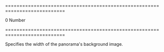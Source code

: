 ===========================================================================
<!--default-->0<!--/default-->
<!--type-->Number<!--/type-->
===========================================================================

<!--shortDescription-->
Specifies the width of the panorama's background image.
<!--/shortDescription-->

<!--fullDescription-->

<!--/fullDescription-->
